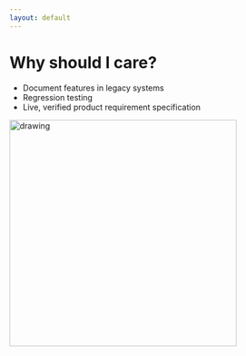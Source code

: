 ```yaml
---
layout: default
---
```


# Why should I care?

- Document features in legacy systems
- Regression testing
- Live, verified product requirement specification

<img src="https://www.nowsecure.com/wp-content/uploads/2017/05/NIST-relative-cost-to-fix-a-flaw.png" alt="drawing" width="400"/>